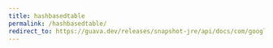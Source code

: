 ```yaml
---
title: hashbasedtable
permalink: /hashbasedtable/
redirect_to: https://guava.dev/releases/snapshot-jre/api/docs/com/google/common/collect/HashBasedTable.html
---
```

